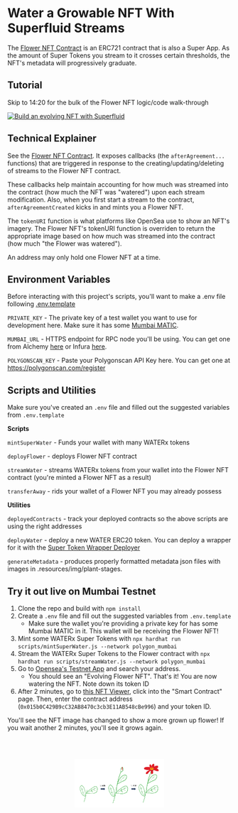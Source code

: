 # Water a Growable NFT With Superfluid Streams

The [Flower NFT Contract](./contracts/Flower.sol) is an ERC721 contract that is also a Super App. As the amount of Super Tokens you stream to it crosses certain thresholds, the NFT's metadata will progressively graduate.

## Tutorial

Skip to 14:20 for the bulk of the Flower NFT logic/code walk-through

[![Build an evolving NFT with Superfluid](https://img.youtube.com/vi/sFsMmeNovgU/0.jpg)](http://www.youtube.com/watch?v=sFsMmeNovgU "Build an evolving NFT with Superfluid")

## Technical Explainer

See the [Flower NFT Contract](./contracts/Flower.sol). It exposes callbacks (the `afterAgreement...` functions) that are triggered in response to the creating/updating/deleting of streams to the Flower NFT contract.

These callbacks help maintain accounting for how much was streamed into the contract (how much the NFT was "watered") upon each stream modification. Also, when you first start a stream to the contract, `afterAgreementCreated` kicks in and mints you a Flower NFT.

The `tokenURI` function is what platforms like OpenSea use to show an NFT's imagery. The Flower NFT's tokenURI function is overriden to return the appropriate image based on how much was streamed into the contract (how much "the Flower was watered").

An address may only hold one Flower NFT at a time.

## Environment Variables
Before interacting with this project's scripts, you'll want to make a .env file following [.env.template](.env.template)

`PRIVATE_KEY` - The private key of a test wallet you want to use for development here. Make sure it has some [Mumbai MATIC](https://faucet.polygon.technology/).

`MUMBAI_URL` - HTTPS endpoint for RPC node you'll be using. You can get one from Alchemy [here](https://auth.alchemy.com/?redirectUrl=https%3A%2F%2Fdashboard.alchemy.com%2F) or Infura [here](https://app.infura.io/register).

`POLYGONSCAN_KEY` - Paste your Polygonscan API Key here. You can get one at https://polygonscan.com/register

## Scripts and Utilities
Make sure you've created an `.env` file and filled out the suggested variables from `.env.template`

**Scripts**

`mintSuperWater` - Funds your wallet with many WATERx tokens

`deployFlower` - deploys Flower NFT contract

`streamWater` - streams WATERx tokens from your wallet into the Flower NFT contract (you're minted a Flower NFT as a result)

`transferAway` - rids your wallet of a Flower NFT you may already possess

**Utilities**

`deployedContracts` - track your deployed contracts so the above scripts are using the right addresses

`deployWater` - deploy a new WATER ERC20 token. You can deploy a wrapper for it with the [Super Token Wrapper Deployer](https://deploy-supertoken-deployment.vercel.app/)

`generateMetadata` - produces properly formatted metadata json files with images in .resources/img/plant-stages.

## Try it out live on Mumbai Testnet

1. Clone the repo and build with `npm install`
2. Create a `.env` file and fill out the suggested variables from `.env.template`
   - Make sure the wallet you're providing a private key for has some Mumbai MATIC in it. This wallet will be receiving the Flower NFT!
3. Mint some WATERx Super Tokens with `npx hardhat run scripts/mintSuperWater.js --network polygon_mumbai`
4. Stream the WATERx Super Tokens to the Flower contract with `npx hardhat run scripts/streamWater.js --network polygon_mumbai`
5. Go to [Opensea's Testnet App](https://testnets.opensea.io/) and search your address.
   - You should see an "Evolving Flower NFT". That's it! You are now watering the NFT. Note down its token ID
6. After 2 minutes, go to [this NFT Viewer](https://www.nftviewer.xyz/), click into the "Smart Contract" page. Then, enter the contract address (`0x015b0C429B9cC32AB8470c3cb3E11AB548cBe996`) and your token ID.

You'll see the NFT image has changed to show a more grown up flower! If you wait another 2 minutes, you'll see it grows again.

<br></br>
<center>
<img src="./resources/img/flower-growth.png" alt="process" width="40%"/>
</center>
<br></br>